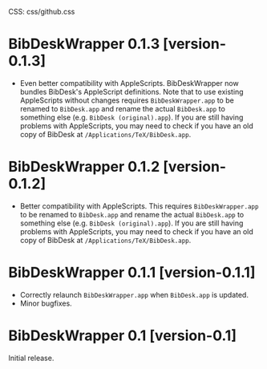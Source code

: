 CSS: css/github.css

# BibDeskWrapper 0.1.3 [version-0.1.3]

* Even better compatibility with AppleScripts. BibDeskWrapper now bundles BibDesk's AppleScript definitions.  Note that to use existing AppleScripts without changes requires `BibDeskWrapper.app` to be renamed to `BibDesk.app` and rename the actual `BibDesk.app` to something else (e.g. `BibDesk (original).app`).  If you are still having problems with AppleScripts, you may need to check if you have an old copy of BibDesk at `/Applications/TeX/BibDesk.app`.

# BibDeskWrapper 0.1.2 [version-0.1.2]

* Better compatibility with AppleScripts. This requires `BibDeskWrapper.app` to be renamed to `BibDesk.app` and rename the actual `BibDesk.app` to something else (e.g. `BibDesk (original).app`).  If you are still having problems with AppleScripts, you may need to check if you have an old copy of BibDesk at `/Applications/TeX/BibDesk.app`.

# BibDeskWrapper 0.1.1 [version-0.1.1]

* Correctly relaunch `BibDeskWrapper.app` when `BibDesk.app` is updated.
* Minor bugfixes.

# BibDeskWrapper 0.1 [version-0.1]

Initial release.
